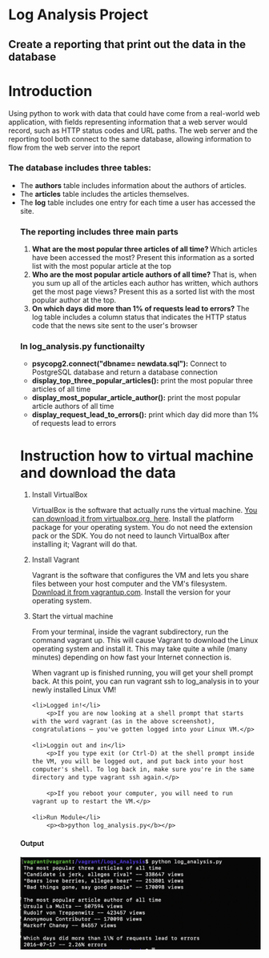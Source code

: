 <h1>Log Analysis Project </h1>
	<h2>Create a reporting that print out the data in the database</h2>


<h1>Introduction</h1>
<p>Using python to work with data that could have come from a real-world web application, with fields representing information that a web server would record, such as HTTP status codes and URL paths. The web server and the reporting tool both connect to the same database, allowing information to flow from the web server into the report</p>

<h3>The database includes three tables:</h3>
<ul>
	<li>The <b>authors</b> table includes information about the authors of articles.
	<li>The <b>articles</b> table includes the articles themselves.
	<li>The <b>log</b> table includes one entry for each time a user has accessed the site.
</li>

<h3>The reporting includes three main parts </h3>
<ol start="1">
	<li><b>What are the most popular three articles of all time? </b>Which articles have been accessed the most? Present this information as a sorted list with the most popular article at the top</li>
	<li><b>Who are the most popular article authors of all time? </b>That is, when you sum up all of the articles each author has written, which authors get the most page views? Present this as a sorted list with the most popular author at the top.</li>
	<li><b>On which days did more than 1% of requests lead to errors?</b> The log table includes a column status that indicates the HTTP status code that the news site sent to the user's browser</li>
</ol>

<h3>In log_analysis.py functionailty</h3>
<ul>
	<li><b>psycopg2.connect("dbname= newdata.sql"):</b> Connect to PostgreSQL database and return a database connection</li>
	<li><b>display_top_three_popular_articles():</b> print the most popular three articles of all time</li>
	<li><b>display_most_popular_article_author():</b> print the most popular article authors of all time</li>
	<li><b>display_request_lead_to_errors():</b> print which day did more than 1% of requests lead to errors</li>
</ul>

<h1>Instruction how to virtual machine and download the data</h1>
<ol start="1">
	<li>Install VirtualBox</li>
		<p>VirtualBox is the software that actually runs the virtual machine. <a href="https://www.virtualbox.org/wiki/Download_Old_Builds_5_1">You can download it from virtualbox.org, here</a>. Install the platform package for your operating system. You do not need the extension pack or the SDK. You do not need to launch VirtualBox after installing it; Vagrant will do that.</p>
	<li>Install Vagrant</li>
		<p>Vagrant is the software that configures the VM and lets you share files between your host computer and the VM's filesystem. <a href="https://www.vagrantup.com/downloads.html">Download it from vagrantup.com</a>. Install the version for your operating system.</p>
	<li>Start the virtual machine</li>
		<p>From your terminal, inside the vagrant subdirectory, run the command vagrant up. This will cause Vagrant to download the Linux operating system and install it. This may take quite a while (many minutes) depending on how fast your Internet connection is.</p>
		</p>When vagrant up is finished running, you will get your shell prompt back. At this point, you can run vagrant ssh to log_analysis in to your newly installed Linux VM!</p>

	<li>Logged in!</li>
		<p>If you are now looking at a shell prompt that starts with the word vagrant (as in the above screenshot), congratulations — you've gotten logged into your Linux VM.</p>

	<li>Loggin out and in</li>
		<p>If you type exit (or Ctrl-D) at the shell prompt inside the VM, you will be logged out, and put back into your host computer's shell. To log back in, make sure you're in the same directory and type vagrant ssh again.</p>

		<p>If you reboot your computer, you will need to run vagrant up to restart the VM.</p>

	<li>Run Module</li>
		<p><b>python log_analysis.py</b></p>
</ol>

<h4>Output</h4>
<img src="output_screenshot.png" />

